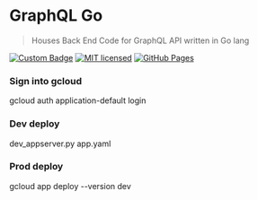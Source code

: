 # GraphQL Go
> Houses Back End Code for GraphQL API written in Go lang

[![Custom Badge](https://img.shields.io/badge/Author-Abhijit%20Kar-brightgreen.svg)](http://www.abhijit-kar.com/)
[![MIT licensed](https://img.shields.io/badge/Licence-MIT-blue.svg?style=flat)](https://opensource.org/licenses/mit-license.php)
[![GitHub Pages](https://img.shields.io/badge/Server-GitHub%20Pages-brightgreen.svg?style=flat)](http://www.abhijit-kar.com/graphiql/)

### Sign into gcloud
gcloud auth application-default login

### Dev deploy
dev_appserver.py app.yaml

### Prod deploy
gcloud app deploy --version dev
